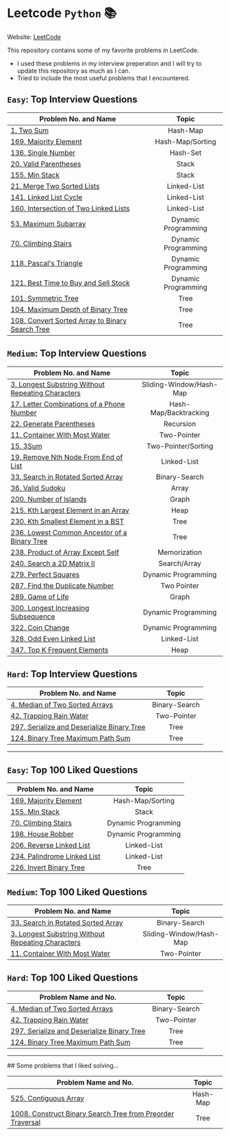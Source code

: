 # Leetcode `Python` :books:

Website: [LeetCode](https://www.google.com "LeetCode's Homepage")

This repository contains some of my favorite problems in LeetCode. 
* I used these problems in my interview preperation and I will try to update this repository as much as I can. 
* Tried to include the most useful problems that I encountered.

##  `Easy`: Top Interview Questions

| Problem No. and Name     | Topic         |  
| ------------- |:-------------:|  
| [1. Two Sum](../master/Top_Interview_Questions/1.py)     | Hash-Map |  
| [169. Majority Element](../master/Top_Interview_Questions/169.py)     | Hash-Map/Sorting | 
| [136. Single Number](../master/Top_Interview_Questions/136.py)     | Hash-Set |
| [20. Valid Parentheses](../master/Top_Interview_Questions/20.py)     | Stack |  
| [155. Min Stack](../master/Top_Interview_Questions/155.py)     | Stack | 
| [21. Merge Two Sorted Lists](../master/Top_Interview_Questions/21.py)     | Linked-List |  
| [141. Linked List Cycle](../master/Top_Interview_Questions/141.py)     | Linked-List | 
| [160. Intersection of Two Linked Lists](../master/Top_Interview_Questions/160.py)    | Linked-List |  
| [53. Maximum Subarray](../master/Top_Interview_Questions/53.py)     | Dynamic Programming |  
| [70. Climbing Stairs](../master/Top_Interview_Questions/70.py)     | Dynamic Programming |   
| [118. Pascal's Triangle](../master/Top_Interview_Questions/118.py)     | Dynamic Programming |
| [121. Best Time to Buy and Sell Stock](../master/Top_Interview_Questions/121.py)     | Dynamic Programming |
| [101. Symmetric Tree](../master/Top_Interview_Questions/101.py)     | Tree |  
| [104. Maximum Depth of Binary Tree](../master/Top_Interview_Questions/104.py)     | Tree |   
| [108. Convert Sorted Array to Binary Search Tree](../master/Top_Interview_Questions/108.py)     | Tree |


##  `Medium`: Top Interview Questions

| Problem No. and Name      | Topic          |  
| ------------- |:-------------:|  
| [3. Longest Substring Without Repeating Characters](../master/Top_100_Liked_Questions/3.py)     | Sliding-Window/Hash-Map |  
| [17. Letter Combinations of a Phone Number](../master/Top_Interview_Questions/17.py)     | Hash-Map/Backtracking | 
| [22. Generate Parentheses](../master/Top_Interview_Questions/22.py)     | Recursion | 
| [11. Container With Most Water](../master/Top_100_Liked_Questions/11.py)     | Two-Pointer |   
| [15. 3Sum](../master/Top_Interview_Questions/15.py)     | Two-Pointer/Sorting |  
| [19. Remove Nth Node From End of List](../master/Top_Interview_Questions/19.py)     | Linked-List | 
| [33. Search in Rotated Sorted Array](../master/Top_100_Liked_Questions/33.py)     | Binary-Search |  
| [36. Valid Sudoku](../master/Top_Interview_Questions/36.py)     | Array | 
| [200. Number of Islands](../master/Top_Interview_Questions/200.py)     | Graph | 
| [215. Kth Largest Element in an Array](../master/Top_Interview_Questions/215.py)     | Heap | 
| [230. Kth Smallest Element in a BST](../master/Top_Interview_Questions/230.py)     | Tree | 
| [236. Lowest Common Ancestor of a Binary Tree](../master/Top_Interview_Questions/236.py)     | Tree | 
| [238. Product of Array Except Self](../master/Top_Interview_Questions/238.py)     | Memorization | 
| [240. Search a 2D Matrix II](../master/Top_Interview_Questions/240.py)     | Search/Array | 
| [279. Perfect Squares](../master/Top_Interview_Questions/279.py)     | Dynamic Programming | 
| [287. Find the Duplicate Number](../master/Top_Interview_Questions/287.py)     | Two Pointer | 
| [289. Game of Life](../master/Top_Interview_Questions/289.py)     | Graph | 
| [300. Longest Increasing Subsequence](../master/Top_Interview_Questions/300.py)     | Dynamic Programming | 
| [322. Coin Change](../master/Top_Interview_Questions/322.py)     | Dynamic Programming | 
| [328. Odd Even Linked List](../master/Top_Interview_Questions/328.py)     | Linked-List | 
| [347. Top K Frequent Elements](../master/Top_Interview_Questions/347.py)     | Heap | 


##  `Hard`: Top Interview Questions

| Problem No. and Name      | Topic         |  
| ------------- |:-------------:|  
| [4. Median of Two Sorted Arrays](../master/Top_Interview_Questions/4.py)      | Binary-Search | 
| [42. Trapping Rain Water](../master/Top_Interview_Questions/42.py)     | Two-Pointer |  
| [297. Serialize and Deserialize Binary Tree](../master/Top_Interview_Questions/297.py)     | Tree |  
| [124. Binary Tree Maximum Path Sum](../master/Top_Interview_Questions/124.py)     | Tree |   


------- 


##  `Easy`: Top 100 Liked Questions

| Problem No. and Name      | Topic         |  
| ------------- |:-------------:|  
| [169. Majority Element](../master/Top_Interview_Questions/169.py)     | Hash-Map/Sorting |  
| [155. Min Stack](../master/Top_Interview_Questions/155.py)     | Stack | 
| [70. Climbing Stairs](../master/Top_Interview_Questions/70.py)     | Dynamic Programming |  
| [198. House Robber](../master/Top_100_Liked_Questions/198.py)     | Dynamic Programming |  
| [206. Reverse Linked List](../master/Top_100_Liked_Questions/206.py)     | Linked-List | 
| [234. Palindrome Linked List](../master/Top_100_Liked_Questions/236.py)     | Linked-List |  
| [226. Invert Binary Tree](../master/Top_100_Liked_Questions/226.py)     | Tree |  



##  `Medium`: Top 100 Liked Questions

| Problem No. and Name      | Topic         |  
| ------------- |:-------------:|  
| [33. Search in Rotated Sorted Array](../master/Top_100_Liked_Questions/33.py)     | Binary-Search |  
| [3. Longest Substring Without Repeating Characters](../master/Top_100_Liked_Questions/3.py)     | Sliding-Window/Hash-Map |   
| [11. Container With Most Water](../master/Top_100_Liked_Questions/11.py)     | Two-Pointer |  

##  `Hard`: Top 100 Liked Questions

| Problem Name and No.      | Topic         |  
| ------------- |:-------------:|  
| [4. Median of Two Sorted Arrays](../master/Top_Interview_Questions/4.py)      | Binary-Search | 
| [42. Trapping Rain Water](../master/Top_Interview_Questions/42.py)     | Two-Pointer |  
| [297. Serialize and Deserialize Binary Tree](../master/Top_Interview_Questions/297.py)     | Tree |  
| [124. Binary Tree Maximum Path Sum](../master/Top_Interview_Questions/124.py)     | Tree |   

------- 

## Some problems that I liked solving...

| Problem Name and No.      | Topic         |  
| ------------- |:-------------:|  
| [525. Contiguous Array](../master/My_Favorites/525.py)      | Hash-Map | 
| [1008. Construct Binary Search Tree from Preorder Traversal](../master/My_Favorites/1008.py)      | Tree | 


